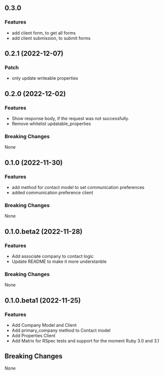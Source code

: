 ## 0.3.0

### Features
* add client form, to get all forms
* add client submission, to submit forms

## 0.2.1 (2022-12-07)

### Patch
* only update writeable properties

## 0.2.0 (2022-12-02)

### Features
* Show response body, if the request was not successfully.
* Remove whitelist updatable_properties

### Breaking Changes
None

## 0.1.0 (2022-11-30)

### Features
* add method for contact model to set communication preferences
* added communication preference client

### Breaking Changes
None

## 0.1.0.beta2 (2022-11-28)

### Features
* Add associate company to contact logic
* Update README to make it more understanble

### Breaking Changes
None

## 0.1.0.beta1 (2022-11-25)

### Features
* Add Company Model and Client
* Add primary_company method to Contact model
* Add Properties Client
* Add Matrix for RSpec tests and support for the moment Ruby 3.0 and 3.1

## Breaking Changes
None

